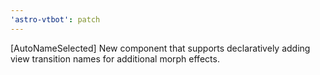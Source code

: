 ```yaml
---
'astro-vtbot': patch
---
```


[AutoNameSelected] New component that supports declaratively adding view transition names for additional morph effects.
